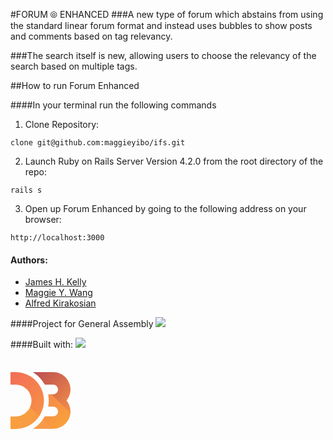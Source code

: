 #FORUM ⦾ ENHANCED
###A new type of forum which abstains from using the standard linear forum format and instead uses bubbles to show posts and comments based on tag relevancy.

###The search itself is new, allowing users to choose the relevancy of the search based on multiple tags.

##How to run Forum Enhanced

####In your terminal run the following commands
1. Clone Repository:
<pre><code>clone git@github.com:maggieyibo/ifs.git</pre></code>

2. Launch Ruby on Rails Server Version 4.2.0 from the root directory of the repo:
<pre><code>rails s</pre></code>

3. Open up Forum Enhanced by going to the following address on your browser:
<pre><code>http://localhost:3000</pre></code>

#### Authors:
+ [James H. Kelly](https://github.com/focomoso)
+ [Maggie Y. Wang](https://github.com/maggieyibo)
+ [Alfred Kirakosian](https://github.com/althe1)

####Project for General Assembly
<a href="https://generalassemb.ly"><img src="https://ga-core-production-herokuapp-com.global.ssl.fastly.net/assets/ga-lockup-1788582934ade008a8ea6068b784b8ee.png"></a>

####Built with:
<a href="http://rubyonrails.org/"><img src="http://rubyonrails.org/images/rails.png"></a>

<a href="http://d3js.org//"><svg width="96" height="91" style="position:relative;top:22px;">
    <linearGradient id="logo-gradient-1" gradientUnits="userSpaceOnUse" x1="37.2417" y1="7.0552" x2="97.9669" y2="67.7803">
      <stop offset="0" stop-color="#F9A03C"></stop>
      <stop offset="1" stop-color="#F7974E"></stop>
    </linearGradient>
    <linearGradient id="logo-gradient-2" gradientUnits="userSpaceOnUse" x1="-8.0391" y1="17.2148" x2="45.724" y2="70.978">
      <stop offset="0" stop-color="#F9A03C"></stop>
      <stop offset="1" stop-color="#F7974E"></stop>
    </linearGradient>
    <linearGradient id="logo-gradient-3" gradientUnits="userSpaceOnUse" x1="11.9321" y1="36.5513" x2="66.3901" y2="91.0092">
      <stop offset="0" stop-color="#F9A03C"></stop>
      <stop offset="1" stop-color="#F7974E"></stop>
    </linearGradient>
    <linearGradient id="logo-gradient-4" gradientUnits="userSpaceOnUse" x1="1.6533" y1="-1.6533" x2="86.899" y2="83.5924">
      <stop offset="0" stop-color="#F26D58"></stop>
      <stop offset="1" stop-color="#F9A03C"></stop>
    </linearGradient>
    <linearGradient id="logo-gradient-5" gradientUnits="userSpaceOnUse" x1="45.2446" y1="-9.5483" x2="108.0998" y2="53.3068">
      <stop offset="0" stop-color="#B84E51"></stop>
      <stop offset="1" stop-color="#F68E48"></stop>
    </linearGradient>
    <linearGradient id="logo-gradient-6" gradientUnits="userSpaceOnUse" x1="6.6323" y1="64.3193" x2="49.6788" y2="107.3658">
      <stop offset="0" stop-color="#F9A03C"></stop>
      <stop offset="1" stop-color="#F7974E"></stop>
    </linearGradient>
    <path fill="url(#logo-gradient-1)" d="M95.82,65.857c0.043-0.418,0.074-0.84,0.098-1.264c0.029-0.502-30.211-29.194-30.211-29.194h-0.723C64.984,35.399,95.635,67.73,95.82,65.857z"></path>
    <path fill="url(#logo-gradient-2)" d="M31.302,55.904c-0.04,0.088-0.08,0.176-0.121,0.264c-0.043,0.092-0.087,0.184-0.131,0.275c-0.964,2.01,13.495,16.145,14.658,14.428c0.053-0.076,0.106-0.156,0.159-0.232c0.059-0.09,0.117-0.176,0.175-0.266C46.972,68.961,31.715,54.986,31.302,55.904z"></path>
    <path fill="url(#logo-gradient-3)" d="M51.734,75.781c-0.041,0.09-0.332,0.582-0.598,0.842c-0.045,0.09,14.115,14.133,14.115,14.133h1.275C66.527,90.756,53.234,76.375,51.734,75.781z"></path>
    <path fill="url(#logo-gradient-4)" d="M95.938,64.338c-0.662,14.68-12.807,26.418-27.645,26.418h-2.006L51.469,76.158c1.219-1.719,2.352-3.5,3.361-5.357h13.463c4.258,0,7.723-3.463,7.723-7.723c0-4.258-3.465-7.723-7.723-7.723h-7.967c0.607-3.209,0.939-6.518,0.939-9.903c0-3.437-0.338-6.793-0.967-10.053h4.949l30.604,30.155C95.887,65.15,95.916,64.746,95.938,64.338z M8.05,0H0v19.955h8.05c14.06,0,25.5,11.437,25.5,25.497c0,3.825-0.853,7.456-2.369,10.716l14.686,14.471c4.822-7.215,7.641-15.877,7.641-25.187C53.508,20.39,33.115,0,8.05,0z"></path>
    <path fill="url(#logo-gradient-5)" d="M68.293,0H35.695c7.962,4.861,14.555,11.754,19.047,19.955h13.551c4.258,0,7.723,3.463,7.723,7.723c0,4.259-3.465,7.722-7.723,7.722h-3.045l30.604,30.155c0.072-0.818,0.117-1.641,0.117-2.477c0-6.727-2.414-12.898-6.422-17.701c4.008-4.801,6.422-10.973,6.422-17.699C95.969,12.417,83.555,0,68.293,0z"></path>
    <path fill="url(#logo-gradient-6)" d="M66.287,90.756H35.928C42.039,86.982,47.322,82,51.469,76.158L66.287,90.756z M45.867,70.639L31.182,56.168C27.125,64.887,18.284,70.951,8.05,70.951H0v19.953h8.05C23.804,90.904,37.709,82.846,45.867,70.639z"></path>
  </svg></a>


